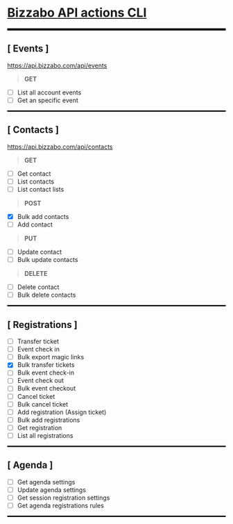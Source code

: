# [Bizzabo API actions CLI](https://github.com/memosk8/update-reg)

<hr style="border: 2px solid black">

## [ Events ] 

 https://api.bizzabo.com/api/events 

 > __GET__

 - [ ] List all account events
 - [ ] Get an specific event

<hr style="border: 1px solid black">

## [ Contacts ] 

 https://api.bizzabo.com/api/contacts

 > __GET__ 

  - [ ] Get contact
  - [ ] List contacts
  - [ ] List contact lists

 > __POST__

  - [X] Bulk add contacts
  - [ ] Add contact

 > __PUT__

  - [ ] Update contact
  - [ ] Bulk update contacts

 > __DELETE__

  - [ ] Delete contact
  - [ ] Bulk delete contacts

<hr style="border: 1px solid black">

## [ Registrations ]

  - [ ] Transfer ticket
  - [ ] Event check in
  - [ ] Bulk export magic links
  - [X] Bulk transfer tickets
  - [ ] Bulk event check-in
  - [ ] Event check out
  - [ ] Bulk event checkout
  - [ ] Cancel ticket
  - [ ] Bulk cancel ticket
  - [ ] Add registration (Assign ticket)
  - [ ] Bulk add registrations
  - [ ] Get registration
  - [ ] List all registrations

<hr style="border: 1px solid black">

## [ Agenda ]

  - [ ] Get agenda settings
  - [ ] Update agenda settings
  - [ ] Get session registration settings
  - [ ] Get agenda registrations rules

<hr style="border: 1px solid black">
